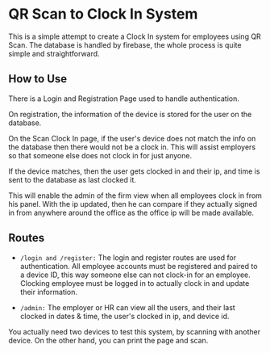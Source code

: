 # QR Scan to Clock In System
This is a simple attempt to create a Clock In system for employees using QR Scan. The database is handled by firebase, the whole process is quite simple and straightforward.

## How to Use
There is a Login and Registration Page used to handle authentication.

On registration, the information of the device is stored for the user on the database. 

On the Scan Clock In page, if the user's device does not match the info on the database then there would not be a clock in. This will assist employers so that someone else does not clock in for just anyone.

If the device matches, then the user gets clocked in and their ip, and time is sent to the database as last clocked it.

This will enable the admin of the firm view when all employees clock in from his panel. With the ip updated, then he can compare if they actually signed in from anywhere around the office as the office ip will be made available.


## Routes
* `/login and /register:` The login and register routes are used for authentication. All employee accounts must be registered and paired to a device ID, this way someone else can not clock-in for an employee. Clocking employee must be logged in to actually clock in and update their information.

* `/admin:` The employer or HR can view all the users, and their last clocked in dates & time, the user's clocked in ip, and device id.

You actually need two devices to test this system, by scanning with another device. On the other hand, you can print the page and scan.
